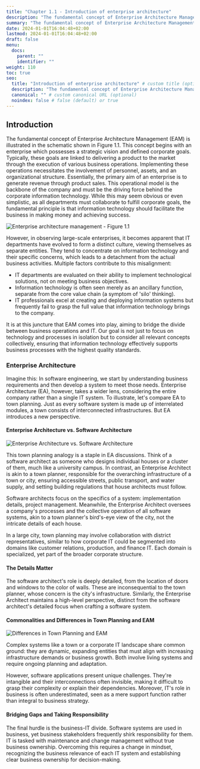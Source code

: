 ```yaml
---
title: "Chapter 1.1 - Introduction of enterprise architecture"
description: "The fundamental concept of Enterprise Architecture Management (EAM) in a glance."
summary: "The fundamental concept of Enterprise Architecture Management (EAM) in a glance."
date: 2024-01-01T16:04:48+02:00
lastmod: 2024-01-01T16:04:48+02:00
draft: false
menu:
  docs:
    parent: ""
    identifier: ""
weight: 110
toc: true
seo:
  title: "Introduction of enterprise architecture" # custom title (optional)
  description: "The fundamental concept of Enterprise Architecture Management (EAM) in a glance." # custom description (recommended)
  canonical: "" # custom canonical URL (optional)
  noindex: false # false (default) or true
---
```


## Introduction

The fundamental concept of Enterprise Architecture Management (EAM) is illustrated in the schematic shown in Figure 1.1. This concept begins with an enterprise which possesses a strategic vision and defined corporate goals. Typically, these goals are linked to delivering a product to the market through the execution of various business operations. Implementing these operations necessitates the involvement of personnel, assets, and an organizational structure. Essentially, the primary aim of an enterprise is to generate revenue through product sales. This operational model is the backbone of the company and must be the driving force behind the corporate information technology. While this may seem obvious or even simplistic, as all departments must collaborate to fulfill corporate goals, the fundamental principle is that information technology should facilitate the business in making money and achieving success.

![Enterprise architecture management - Figure 1.1](https://cdn.sa.net/2024/02/03/qzVuDE7jyeWvNoZ.png)

However, in observing large-scale enterprises, it becomes apparent that IT departments have evolved to form a distinct culture, viewing themselves as separate entities. They tend to concentrate on information technology and their specific concerns, which leads to a detachment from the actual business activities. Multiple factors contribute to this misalignment:

- IT departments are evaluated on their ability to implement technological solutions, not on meeting business objectives.
- Information technology is often seen merely as an ancillary function, separate from the core value chain (a symptom of 'silo' thinking).
- IT professionals excel at creating and deploying information systems but frequently fail to grasp the full value that information technology brings to the company.

It is at this juncture that EAM comes into play, aiming to bridge the divide between business operations and IT. Our goal is not just to focus on technology and processes in isolation but to consider all relevant concepts collectively, ensuring that information technology effectively supports business processes with the highest quality standards.

### Enterprise Architecture

Imagine this: In software engineering, we start by understanding business requirements and then develop a system to meet those needs. Enterprise Architecture (EA), however, takes a wider lens, considering the entire company rather than a single IT system. To illustrate, let's compare EA to town planning. Just as every software system is made up of interrelated modules, a town consists of interconnected infrastructures. But EA introduces a new perspective.

#### Enterprise Architecture vs. Software Architecture

![Enterprise Architecture vs. Software Architecture](https://cdn.sa.net/2024/02/03/JwDE1srqWXIRK6H.png)

This town planning analogy is a staple in EA discussions. Think of a software architect as someone who designs individual houses or a cluster of them, much like a university campus. In contrast, an Enterprise Architect is akin to a town planner, responsible for the overarching infrastructure of a town or city, ensuring accessible streets, public transport, and water supply, and setting building regulations that house architects must follow.

Software architects focus on the specifics of a system: implementation details, project management. Meanwhile, the Enterprise Architect oversees a company's processes and the collective operation of all software systems, akin to a town planner's bird's-eye view of the city, not the intricate details of each house.

In a large city, town planning may involve collaboration with district representatives, similar to how corporate IT could be segmented into domains like customer relations, production, and finance IT. Each domain is specialized, yet part of the broader corporate structure.

#### The Details Matter

The software architect's role is deeply detailed, from the location of doors and windows to the color of walls. These are inconsequential to the town planner, whose concern is the city's infrastructure. Similarly, the Enterprise Architect maintains a high-level perspective, distinct from the software architect's detailed focus when crafting a software system.

#### Commonalities and Differences in Town Planning and EAM

![Differences in Town Planning and EAM](https://cdn.sa.net/2024/02/03/Ky7fUJ6S3QFDPZY.png)

Complex systems like a town or a corporate IT landscape share common ground: they are dynamic, expanding entities that must align with increasing infrastructure demands or business growth. Both involve living systems and require ongoing planning and adaptation.

However, software applications present unique challenges. They're intangible and their interconnections often invisible, making it difficult to grasp their complexity or explain their dependencies. Moreover, IT's role in business is often underestimated, seen as a mere support function rather than integral to business strategy.

#### Bridging Gaps and Taking Responsibility

The final hurdle is the business-IT divide. Software systems are used in business, yet business stakeholders frequently shirk responsibility for them. IT is tasked with maintenance and change management without true business ownership. Overcoming this requires a change in mindset, recognizing the business relevance of each IT system and establishing clear business ownership for decision-making.